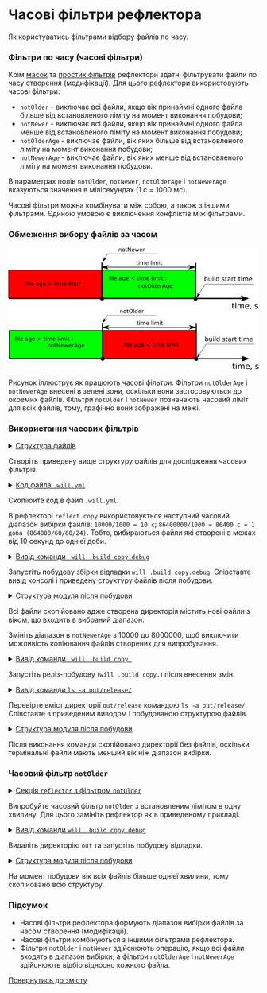 # Часові фільтри рефлектора  

Як користуватись фільтрами відбору файлів по часу.

### Фільтри по часу (часові фільтри)  

Крім [масок](ReflectorMasks.md) та [простих фільтрів](ReflectorFilters.md#Прості-фільтри-рефлектора) рефлектори здатні фільтрувати файли по часу створення (модифікації). Для цього рефлектори використовують часові фільтри:  
- `notOlder` - виключає всі файли, якщо вік принаймні одного файла більше від встановленого ліміту на момент виконання побудови;  
- `notNewer` - виключає всі файли, якщо вік принаймні одного файла менше від встановленого ліміту на момент виконання побудови;
- `notOlderAge` - виключає файли, вік яких більше від встановленого ліміту на момент виконання побудови;  
- `notNewerAge` - виключає файли, вік яких менше від встановленого ліміту на момент виконання побудови.

В параметрах полів `notOlder`, `notNewer`, `notOlderAge` і `notNewerAge` вказуються значення в мілісекундах (1 с = 1000 мс). 

Часові фільтри можна комбінувати між собою, а також з іншими фільтрами. Єдиною умовою є виключення конфліктів між фільтрами.  

### Обмеження вибору файлів за часом

![time.filter](../../images/time.filter.png)  

Рисунок іллюструє як працюють часові фільтри. Фільтри `notOlderAge` i `notNewerAge` внесені в зелені зони, оскільки вони застосовуються до окремих файлів. Фільтри `notOlder` i `notNewer` позначають часовий ліміт для всіх файлів, тому, графічно вони зображені на межі. 

### Використання часових фільтрів    

<details>
  <summary><u>Структура файлів</u></summary>

```
timeFilters
     ├── proto
     │     ├── proto.two
     │     │     └── script.js
     │     ├── files
     │     │     ├── manual.md
     │     │     └── tutorial.md
     │     ├── build.txt.js
     │     └── package.json  
     └── .will.yml       

```

</details>

Створіть приведену вище структуру файлів для дослідження часових фільтрів.

<details>
  <summary><u>Код файла <code>.will.yml</code></u></summary>

```yaml
about :

  name : timeFilter
  description : "To use reflector time filters"
  version : 0.0.1

path :

  in : '.'
  out : 'out'
  proto : './proto'
  out.debug :
    path : './out/debug'
    criterion :
      debug : 1
  out.release :
    path : './out/release'
    criterion :
      debug : 0

reflector :

  reflect.copy:
    recursive: 2
    src:
      filePath: ./proto
      notNewerAge : 10000
      notOlderAge : 86400000
    dst:
      filePath: path::out.*=1
    criterion:
      debug: [ 0,1 ]

step :

  reflect.copy :
    inherit : predefined.reflect
    reflector : reflect.*
    criterion :
       debug : [ 0,1 ]

build :

  copy :
    criterion :
      debug : [ 0,1 ]
    steps :
      - reflect.*

```

</details>

Скопіюйте код в файл `.will.yml`. 

В рефлекторі `reflect.copy` використовується наступний часовий діапазон вибірки файлів: `10000/1000 = 10 с`; `86400000/1000 = 86400 c = 1 доба (864000/60/60/24)`. Тобто, вибираються файли які створені в межах від 10 секунд до однієї доби.   

<details>
  <summary><u>Вивід команди <code> will .build copy.debug</code></u></summary>

```
[user@user ~]$ will .build copy.debug
...
  Building copy.debug
   + reflect.copy.debug reflected 8 files /path_to_file/ : out/debug <- proto in 0.390s
  Built copy.debug in 0.432s

```

</details>

Запустіть побудову збірки відладки `will .build copy.debug`. Співставте вивід консолі і приведену структуру файлів після побудови.

<details>
  <summary><u>Структура модуля після побудови</u></summary>

```
timeFilters
     ├── proto
     │     ├── proto.two
     │     │     └── script.js
     │     ├── files
     │     │     ├── manual.md
     │     │     └── tutorial.md
     │     ├── build.txt.js
     │     └── package.json  
     ├── out
     │     └── debug
     │           ├── proto.two
     │           │     └── script.js
     │           ├── files
     │           │     ├── manual.md
     │           │     └── tutorial.md
     │           ├── build.txt.js
     │           └── package.json    
     └── .will.yml       

```

</details>

Всі файли скопійовано адже створена директорія містить нові файли з віком, що входить в вибраний діапазон. 

Змініть діапазон в `notNewerAge` з 10000 до 8000000, щоб виключити можливість копіювання файлів створених для випробування.   

<details>
  <summary><u>Вивід команди <code> will .build copy.</code></u></summary>

```
[user@user ~]$ will .build copy.
...
  Building copy.
   + reflect.copy. reflected 3 files /path_to_file/ : out/release <- proto in 0.311s
  Built copy. in 0.358s

```

</details>

Запустіть реліз-побудову (`will .build copy.`) після внесення змін. 

<details>
  <summary><u>Вивід команди <code>ls -a out/release/</code></u></summary>

```
[user@user ~]$ ls -a out/release/
.  ..  files  proto.two

```

</details>

Перевірте вміст директорії `out/release` командою `ls -a out/release/`. Співставте з приведеним виводом і побудованою структурою файлів.

<details>
  <summary><u>Структура модуля після побудови</u></summary>

```
timeFilters
     ├── proto
     │     ├── proto.two
     │     │     └── script.js
     │     ├── files
     │     │     ├── manual.md
     │     │     └── tutorial.md
     │     ├── build.txt.js
     │     └── package.json  
     ├── out
     │     ├── debug
     │     │     ├── proto.two
     │     │     │     └── script.js
     │     │     ├── files
     │     │     │     ├── manual.md
     │     │     │     └── tutorial.md
     │     │     ├── build.txt.js
     │     │     └── package.json 
     │     └── release
     │           ├── proto.two
     │           └── files
     └── .will.yml       

```

</details>

Після виконання команди скопійовано директорії без файлів, оскільки термінальні файли мають менший вік ніж діапазон вибірки.  

### Часовий фільтр `notOlder`

<details>
  <summary><u>Секція <code>reflector</code> з фільтром <code>notOlder</code></u></summary>

```yaml
reflector :

  reflect.copy.:
    recursive: 2
    src:
      filePath: ./proto
      notOlder : 60000
    dst:
      filePath: path::out.*=1
    criterion:
      debug: [ 0,1 ]

```

</details>

Випробуйте часовий фільтр `notOlder` з встановленим лімітом в одну хвилину. Для цього замініть рефлектор як в приведеному прикладі.  

<details>
  <summary><u>Вивід команди <code>will .build copy.debug</code></u></summary>

```
[user@user ~]$ will .build copy.debug
...
  Building copy.debug
   + reflect.copy. reflected 8 files /path_to_file/ : out/debug <- proto in 0.311s
  Built copy. in 0.358s

```

</details>

Видаліть директорію `out` та запустіть побудову відладки.

<details>
  <summary><u>Структура модуля після побудови</u></summary>

```
timeFilters
     ├── proto
     │     ├── proto.two
     │     │     └── script.js
     │     ├── files
     │     │     ├── manual.md
     │     │     └── tutorial.md
     │     ├── build.txt.js
     │     └── package.json  
     ├── out
     │     └── debug
     │           ├── proto.two
     │           │     └── script.js
     │           ├── files
     │           │     ├── manual.md
     │           │     └── tutorial.md
     │           ├── build.txt.js
     │           └── package.json    
     └── .will.yml       

```

</details>

На момент побудови вік всіх файлів більше однієї хвилини, тому скопійовано всю структуру.

### Підсумок

- Часові фільтри рефлектора формують діапазон вибірки файлів за часом створення (модифікації).  
- Часові фільтри комбінуються з іншими фільтрами рефлектора.  
- Фільтри `notOlder` і `notNewer` здійснюють операцію, якщо всі файли входять в діапазон вибірки, а фільтри `notOlderAge` і `notNewerAge` здійснюють відбір відносно кожного файла.  

[Повернутись до змісту](../README.md#tutorials)
